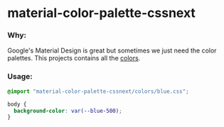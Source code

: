 # material-color-palette-cssnext

### Why:

Google's Material Design is great but sometimes we just need the color palettes. This projects contains all the [colors](https://material.io/guidelines/style/color.html#color-color-palette).

### Usage:

```css
@import "material-color-palette-cssnext/colors/blue.css";

body {
  background-color: var(--blue-500);
}
```
